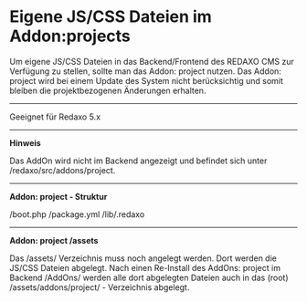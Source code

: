 # Eigene JS/CSS Dateien im Addon:projects

Um eigene JS/CSS Dateien in das Backend/Frontend des REDAXO CMS zur Verfügung zu stellen, sollte man das Addon: project nutzen. Das Addon: project wird bei einem Update des System nicht berücksichtig und somit bleiben die projektbezogenen Änderungen erhalten.

----------
Geeignet für Redaxo 5.x

----------

**Hinweis**

Das AddOn wird nicht im Backend angezeigt und befindet sich unter
/redaxo/src/addons/project.

----------

**Addon: project - Struktur**

/boot.php
/package.yml
/lib/.redaxo
    
----------

**Addon: project /assets**

Das /assets/ Verzeichnis muss noch angelegt werden. Dort werden die JS/CSS Dateien abgelegt. Nach einen Re-Install des AddOns: project im Backend /AddOns/ werden alle dort abgelegten Dateien auch in das (root) /assets/addons/project/ - Verzeichnis abgelegt.

